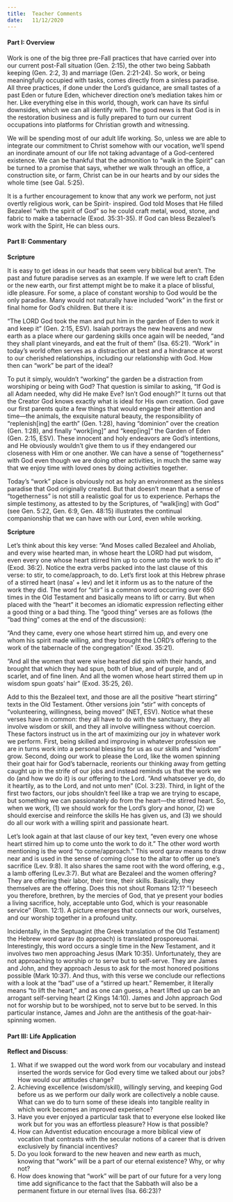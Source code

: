 ```yaml
---
title:  Teacher Comments
date:   11/12/2020
---
```


#### Part I: Overview

Work is one of the big three pre-Fall practices that have carried over into our current post-Fall situation (Gen. 2:15), the other two being Sabbath keeping (Gen. 2:2, 3) and marriage (Gen. 2:21-24). So work, or being meaningfully occupied with tasks, comes directly from a sinless paradise. All three practices, if done under the Lord’s guidance, are small tastes of a past Eden or future Eden, whichever direction one’s mediation takes him or her. Like everything else in this world, though, work can have its sinful downsides, which we can all identify with. The good news is that God is in the restoration business and is fully prepared to turn our current occupations into platforms for Christian growth and witnessing. 

We will be spending most of our adult life working. So, unless we are able to integrate our commitment to Christ somehow with our vocation, we’ll spend an inordinate amount of our life not taking advantage of a God-centered existence. We can be thankful that the admonition to “walk in the Spirit” can be turned to a promise that says, whether we walk through an office, a construction site, or farm, Christ can be in our hearts and by our sides the whole time (see Gal. 5:25).

It is a further encouragement to know that any work we perform, not just overtly religious work, can be Spirit- inspired. God told Moses that He filled Bezaleel “with the spirit of God” so he could craft metal, wood, stone, and fabric to make a tabernacle (Exod. 35:31-35). If God can bless Bezaleel’s work with the Spirit, He can bless ours. 

#### Part II: Commentary

**Scripture**

It is easy to get ideas in our heads that seem very biblical but aren’t. The past and future paradise serves as an example. If we were left to craft Eden or the new earth, our first attempt might be to make it a place of blissful, idle pleasure. For some, a place of constant worship to God would be the only paradise. Many would not naturally have included “work” in the first or final home for God’s children. But there it is:

“The LORD God took the man and put him in the garden of Eden to work it and keep it” (Gen. 2:15, ESV). Isaiah portrays the new heavens and new earth as a place where our gardening skills once again will be needed, “and they shall plant vineyards, and eat the fruit of them” (Isa. 65:21). “Work” in today’s world often serves as a distraction at best and a hindrance at worst to our cherished relationships, including our relationship with God. How then can “work” be part of the ideal?

To put it simply, wouldn’t “working” the garden be a distraction from worshiping or being with God? That question is similar to asking, “If God is all Adam needed, why did He make Eve? Isn’t God enough?” It turns out that the Creator God knows exactly what is ideal for His own creation. God gave our first parents quite a few things that would engage their attention and time—the animals, the exquisite natural beauty, the responsibility of “replenish[ing] the earth” (Gen. 1:28), having “dominion” over the creation (Gen. 1:28), and finally “work[ing]” and “keep[ing]” the Garden of Eden (Gen. 2:15, ESV). These innocent and holy endeavors are God’s intentions, and He obviously wouldn’t give them to us if they endangered our closeness with Him or one another. We can have a sense of “togetherness” with God even though we are doing other activities, in much the same way that we enjoy time with loved ones by doing activities together.

Today’s “work” place is obviously not as holy an environment as the sinless paradise that God originally created. But that doesn’t mean that a sense of “togetherness” is not still a realistic goal for us to experience. Perhaps the simple testimony, as attested to by the Scriptures, of “walk[ing] with God” (see Gen. 5:22, Gen. 6:9, Gen. 48:15) illustrates the continual companionship that we can have with our Lord, even while working.

**Scripture**

Let’s think about this key verse: “And Moses called Bezaleel and Aholiab, and every wise hearted man, in whose heart the LORD had put wisdom, even every one whose heart stirred him up to come unto the work to do it” (Exod. 36:2). Notice the extra verbs packed into the last clause of this verse: to stir, to come/approach, to do. Let’s first look at this Hebrew phrase of a stirred heart (nasa’ + lev) and let it inform us as to the nature of the work they did. The word for “stir” is a common word occurring over 650 times in the Old Testament and basically means to lift or carry. But when placed with the “heart” it becomes an idiomatic expression reflecting either a good thing or a bad thing. The “good thing” verses are as follows (the “bad thing” comes at the end of the discussion):

“And they came, every one whose heart stirred him up, and every one whom his spirit made willing, and they brought the LORD’s offering to the work of the tabernacle of the congregation” (Exod. 35:21).  

“And all the women that were wise hearted did spin with their hands, and brought that which they had spun, both of blue, and of purple, and of scarlet, and of fine linen. And all the women whose heart stirred them up in wisdom spun goats’ hair” (Exod. 35:25, 26). 

Add to this the Bezaleel text, and those are all the positive “heart stirring” texts in the Old Testament. Other versions join “stir” with concepts of “volunteering, willingness, being moved” (NET, ESV). Notice what these verses have in common: they all have to do with the sanctuary, they all involve wisdom or skill, and they all involve willingness without coercion. These factors instruct us in the art of maximizing our joy in whatever work we perform. First, being skilled and improving in whatever profession we are in turns work into a personal blessing for us as our skills and “wisdom” grow. Second, doing our work to please the Lord, like the women spinning their goat hair for God’s tabernacle, reorients our thinking away from getting caught up in the strife of our jobs and instead reminds us that the work we do (and how we do it) is our offering to the Lord. “And whatsoever ye do, do it heartily, as to the Lord, and not unto men” (Col. 3:23). Third, in light of the first two factors, our jobs shouldn’t feel like a trap we are trying to escape, but something we can passionately do from the heart—the stirred heart. So, when we work, (1) we should work for the Lord’s glory and honor, (2) we should exercise and reinforce the skills He has given us, and (3) we should do all our work with a willing spirit and passionate heart. 

Let’s look again at that last clause of our key text, “even every one whose heart stirred him up to come unto the work to do it.” The other word worth mentioning is the word “to come/approach.” This word qarav means to draw near and is used in the sense of coming close to the altar to offer up one’s sacrifice (Lev. 9:8). It also shares the same root with the word offering, e.g., a lamb offering (Lev.3:7). But what are Bezaleel and the women offering? They are offering their labor, their time, their skills. Basically, they themselves are the offering. Does this not shout Romans 12:1? “I beseech you therefore, brethren, by the mercies of God, that ye present your bodies a living sacrifice, holy, acceptable unto God, which is your reasonable service” (Rom. 12:1). A picture emerges that connects our work, ourselves, and our worship together in a profound unity.

Incidentally, in the Septuagint (the Greek translation of the Old Testament) the Hebrew word qarav (to approach) is translated prosporeuomai. Interestingly, this word occurs a single time in the New Testament, and it involves two men approaching Jesus (Mark 10:35). Unfortunately, they are not approaching to worship or to serve but to self-serve. They are James and John, and they approach Jesus to ask for the most honored positions possible (Mark 10:37). And thus, with this verse we conclude our reflections with a look at the “bad” use of a “stirred up heart.” Remember, it literally means “to lift the heart,” and as one can guess, a heart lifted up can be an arrogant self-serving heart (2 Kings 14:10). James and John approach God not for worship but to be worshiped, not to serve but to be served. In this particular instance, James and John are the antithesis of the goat-hair-spinning women.                  
   
#### Part III: Life Application

**Reflect and Discuss**:

1.	What if we swapped out the word work from our vocabulary and instead inserted the words service for God every time we talked about our jobs? How would our attitudes change?
2.	Achieving excellence (wisdom/skill), willingly serving, and keeping God before us as we perform our daily work are collectively a noble cause. What can we do to turn some of these ideals into tangible reality in which work becomes an improved experience?
3.	Have you ever enjoyed a particular task that to everyone else looked like work but for you was an effortless pleasure? How is that possible?
4.	How can Adventist education encourage a more biblical view of vocation that contrasts with the secular notions of a career that is driven exclusively by financial incentives?
5.	Do you look forward to the new heaven and new earth as much, knowing that “work” will be a part of our eternal existence? Why, or why not?
6.	How does knowing that “work” will be part of our future for a very long time add significance to the fact that the Sabbath will also be a permanent fixture in our eternal lives (Isa. 66:23)?